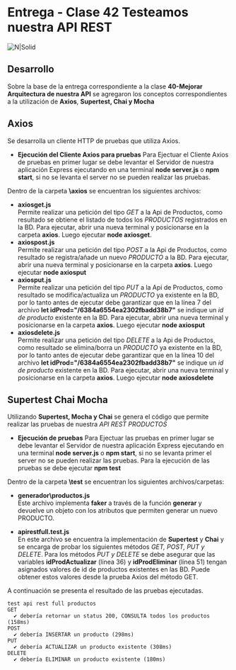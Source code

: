 # Entrega - Clase 42 Testeamos nuestra API REST
![N|Solid](https://cdn2.iconfinder.com/data/icons/medicine-and-medical-diagnostics-1/32/Medical_diagnostics_laboratory_test_tubes_experiment_chemistry-48.png)
## Desarrollo
Sobre la base de la entrega correspondiente a la clase **40-Mejorar Arquitectura de nuestra API** se agregaron los conceptos correspondientes a la utilización de **Axios**, **Supertest, Chai y Mocha**
## Axios
Se desarrolla un cliente HTTP de pruebas que utiliza Axios. 
- **Ejecución del Cliente Axios para pruebas**
Para Ejectuar el Cliente Axios de pruebas en primer lugar se debe levantar el Servidor de nuestra aplicación Express ejecutando en una terminal **node server.js** o **npm start**, si no se levanta el server no se pueden realizar las pruebas.

Dentro de la carpeta **\axios** se encuentran los siguientes archivos:
- **axiosget.js**  
Permite realizar una petición del tipo *GET* a la Api de Productos, como resultado se obtiene el listado de todos los *PRODUCTOS* registrados en la BD. Para ejecutar, abrir una nueva terminal y posicionarse en la carpeta **axios**. Luego ejecutar **node axiosget**. 
- **axiospost.js**  
Permite realizar una petición del tipo *POST* a la Api de Productos, como resultado se registra/añade un nuevo *PRODUCTO* a la BD. Para ejecutar, abrir una nueva terminal y posicionarse en la carpeta **axios**. Luego ejecutar **node axiosput**
- **axiosput.js**  
Permite realizar una petición del tipo *PUT* a la Api de Productos, como resultado se modifica/actualiza un *PRODUCTO* ya existente en la BD, por lo tanto antes de ejecutar debe garantizar que en la línea 7 del archivo **let idProd="/6384a6554ea2302fbadd38b7"** se indique un *id de producto* existente en la BD.
Para ejecutar, abrir una nueva terminal y posicionarse en la carpeta **axios**. Luego ejecutar **node axiosput**
- **axiosdelete.js**  
Permite realizar una petición del tipo *DELETE* a la Api de Productos, como resultado se elimina/borra un *PRODUCTO* ya existente en la BD, por lo tanto antes de ejecutar debe garantizar que en la línea 10 del archivo **let idProd="/6384a6554ea2302fbadd38b7"** se indique un *id de producto* existente en la BD.
Para ejecutar, abrir una nueva terminal y posicionarse en la carpeta **axios**. Luego ejecutar  **node axiosdelete**

## Supertest Chai Mocha
Utilizando **Supertest, Mocha y Chai** se genera el código que permite realizar las pruebas de nuestra *API REST PRODUCTOS*
- **Ejecución de pruebas**
Para Ejectuar las pruebas en primer lugar se debe levantar el Servidor de nuestra aplicación Express ejecutando en una terminal **node server.js** o **npm start**, si no se levanta primer el server no se pueden realizar las pruebas.
Para la ejecución de las pruebas se debe ejecutar **npm test**

Dentro de la carpeta **\test** se encuentran los siguientes archivos/carpetas:
- **generador\productos.js**  
Este archivo implementa **faker** a través de la función **generar** y devuelve un objeto con los atributos que permiten generar un nuevo PRODUCTO.

- **apirestfull.test.js**  
En este archivo se encuentra la implementación de **Supertest** y **Chai** y se encarga de probar los siguientes métodos *GET, POST, PUT y DELETE*. Para los métodos *PUT y DELETE* se debe asegurar que las variables **idProdActualizar** (línea 36) y **idProdEliminar** (línea 51) tengan asignados valores de id de productos existentes en las BD. Puede obtener estos valores desde la prueba Axios del método GET.

A continuación se presenta el resultado de las pruebas ejecutadas.

    test api rest full productos
    GET
      ✔ debería retornar un status 200, CONSULTA todos los productos (158ms)
    POST
      ✔ debería INSERTAR un producto (298ms)
    PUT
      ✔ debería ACTUALIZAR un producto existente (308ms)
    DELETE
      ✔ debería ELIMINAR un producto existente (180ms)
